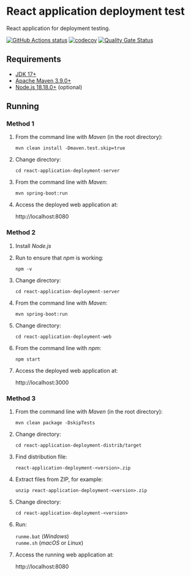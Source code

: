 # React application deployment test
React application for deployment testing.

<a href="https://github.com/dbelob/react-application-deployment/actions"><img alt="GitHub Actions status" src="https://github.com/dbelob/react-application-deployment/workflows/Build/badge.svg"></a>
[![codecov](https://codecov.io/gh/dbelob/react-application-deployment/branch/main/graph/badge.svg)](https://codecov.io/gh/dbelob/react-application-deployment)
[![Quality Gate Status](https://sonarcloud.io/api/project_badges/measure?project=dbelob_react-application-deployment&metric=alert_status)](https://sonarcloud.io/dashboard?id=dbelob_react-application-deployment)

## Requirements

* [JDK 17+](https://www.oracle.com/java/technologies/downloads/)
* [Apache Maven 3.9.0+](https://maven.apache.org/download.cgi)
* [Node.js 18.18.0+](https://nodejs.org) (optional)

## Running

### Method 1

1. From the command line with *Maven* (in the root directory):

    `mvn clean install -Dmaven.test.skip=true`

1. Change directory:

    `cd react-application-deployment-server`

1. From the command line with *Maven*:

    `mvn spring-boot:run`

1. Access the deployed web application at:

    http://localhost:8080

### Method 2

1. Install *Node.js*

1. Run to ensure that *npm* is working:

    `npm -v`

1. Change directory:

    `cd react-application-deployment-server`

1. From the command line with *Maven*:

    `mvn spring-boot:run`

1. Change directory:

    `cd react-application-deployment-web`

1. From the command line with *npm*:

    `npm start`

1. Access the deployed web application at:

    http://localhost:3000

### Method 3

1. From the command line with *Maven* (in the root directory):

    `mvn clean package -DskipTests`

1. Change directory:

    `cd react-application-deployment-distrib/target`

1. Find distribution file:

    `react-application-deployment-<version>.zip`

1. Extract files from ZIP, for example:

    `unzip react-application-deployment-<version>.zip`

1. Change directory:

    `cd react-application-deployment-<version>`

1. Run:

    `runme.bat` (*Windows*)  
    `runme.sh` (*macOS* or *Linux*)

1. Access the running web application at:

    http://localhost:8080
